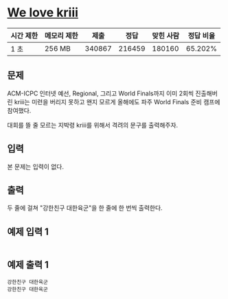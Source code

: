 # [We love kriii](https://www.acmicpc.net/problem/10718)

| 시간 제한 | 메모리 제한 | 제출 | 정답 | 맞힌 사람 | 정답 비율 |
| --- | --- | --- | --- | --- | --- |
| 1 초 | 256 MB | 340867 | 216459 | 180160 | 65.202% |

## 문제

ACM-ICPC 인터넷 예선, Regional, 그리고 World Finals까지 이미 2회씩 진출해버린 kriii는 미련을 버리지 못하고 왠지 모르게 올해에도 파주 World Finals 준비 캠프에 참여했다.

대회를 뜰 줄 모르는 지박령 kriii를 위해서 격려의 문구를 출력해주자.

## 입력

본 문제는 입력이 없다.

## 출력

두 줄에 걸쳐 "강한친구 대한육군"을 한 줄에 한 번씩 출력한다.

## 예제 입력 1

```

```

## 예제 출력 1

```
강한친구 대한육군
강한친구 대한육군
```
